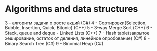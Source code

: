 # Algorithms and data structures
3 - алгоритм задачи о росте акций (С#)
4 - Сортировки(Selection, Bubble, Insertion, Quick, Bitonic) (С++) 
5 - 3-way Merge Sort (С++)
6 - Stack, queue and deque - Linked Lists (C++)
7 - Hash table(закрытое хеширование, остаток от деления, линейное опробование) (C#)
8 - Binary Search Tree (C#)
9 - Binomial Heap (C#)
